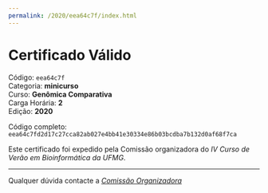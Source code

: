 ```yaml
---
permalink: /2020/eea64c7f/index.html
---
```


# Certificado Válido

Código: `eea64c7f`<br>
Categoria: **minicurso**<br>
Curso: **Genômica Comparativa**<br>
Carga Horária: **2**<br>
Edição: **2020**<br>


Código completo: `eea64c7fd2d17c27cca82ab027e4bb41e30334e86b03bcdba7b132d0af68f7ca`


Este certificado foi expedido pela Comissão organizadora do *IV Curso de Verão em Bioinformática da UFMG*.

----

Qualquer dúvida contacte a [_Comissão Organizadora_](<mailto:cursobioinfoufmg@gmail.com$subject=[Certificados]>)

